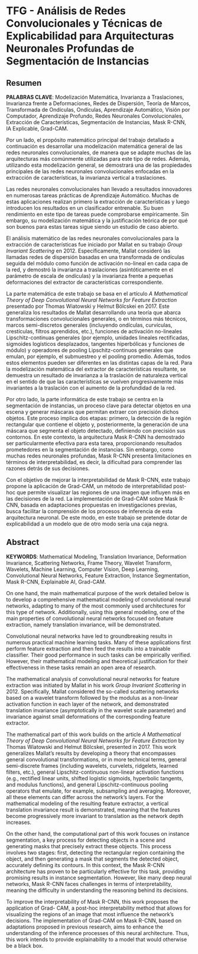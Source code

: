 # TFG - Análisis de Redes Convolucionales y Técnicas de Explicabilidad para Arquitecturas Neuronales Profundas de Segmentación de Instancias

## Resumen

**PALABRAS CLAVE**: Modelización Matemática, Invarianza a Traslaciones, Invarianza frente a Deformaciones, Redes de Dispersión, Teoría de Marcos, Transformada de Ondículas, Ondículas, Aprendizaje Automático, Visión por Computador, Aprendizaje Profundo, Redes Neuronales Convolucionales, Extracción de Características, Segmentación de Instancias, Mask R-CNN, IA Explicable, Grad-CAM.

Por un lado, el propósito matemático principal del trabajo detallado a continuación es desarrollar una modelización matemática general de las redes neuronales convolucionales, de manera que se adapte muchas de las arquitecturas más comúnmente utilizadas para este tipo de redes. Además, utilizando esta modelización general, se demostrará una de las propiedades principales de las redes neuronales convolucionales enfocadas en la extracción de características, la invarianza vertical a traslaciones.

Las redes neuronales convolucionales han llevado a resultados innovadores en numerosas tareas prácticas de Aprendizaje Automático. Muchas de estas aplicaciones realizan primero la extracción de características y luego introducen los resultados en un clasificador entrenable. Su buen rendimiento en este tipo de tareas puede comprobarse empíricamente. Sin embargo, su modelización matemática y la justificación teórica de por qué son buenos para estas tareas sigue siendo un estudio de caso abierto.

El análisis matemático de las redes neuronales convolucionales para la extracción de características fue iniciado por Mallat en su trabajo *Group Invariant Scattering* en 2012. Específicamente, Mallat consideró las llamadas redes de dispersión basadas en una transformada de ondículas seguida del módulo como función de activación no-lineal en cada capa de la red, y demostró la invarianza a traslaciones (asintóticamente en el parámetro de escala de ondículas) y la invarianza frente a pequeñas deformaciones del extractor de características correspondiente.

La parte matemática de este trabajo se basa en el artículo *A Mathematical Theory of Deep Convolutional Neural Networks for Feature Extraction* presentado por Thomas Wiatowski y Helmut Bölcskei en 2017. Este generaliza los resultados de Mallat desarrollando una teoría que abarca transformaciones convolucionales generales, o en términos más técnicos, marcos semi-discretos generales (incluyendo ondículas, curvículas, crestículas, filtros aprendidos, etc.), funciones de activación no-lineales Lipschitz-continuas generales (por ejemplo, unidades lineales rectificadas, sigmoides logísticos desplazados, tangentes hiperbólicas y funciones de módulo) y operadores de pooling Lipschitz-continuos generales que emulan, por ejemplo, el submuestreo y el pooling promedio. Además, todos estos elementos pueden ser diferentes en las distintas capas de la red. Para la modelización matemática del extractor de características resultante, se demuestra un resultado de invarianza a la traslación de naturaleza vertical en el sentido de que las características se vuelven progresivamente más invariantes a la traslación con el aumento de la profundidad de la red.

Por otro lado, la parte informática de este trabajo se centra en la segmentación de instancias, un proceso clave para detectar objetos en una escena y generar máscaras que permitan extraer con precisión dichos objetos. Este proceso implica dos etapas: primero, la detección de la región rectangular que contiene el objeto y, posteriormente, la generación de una máscara que segmenta el objeto detectado, definiendo con precisión sus contornos. En este contexto, la arquitectura Mask R-CNN ha demostrado ser particularmente efectiva para esta tarea, proporcionando resultados prometedores en la segmentación de instancias. Sin embargo, como muchas redes neuronales profundas, Mask R-CNN presenta limitaciones en términos de interpretabilidad, es decir, la dificultad para comprender las razones detrás de sus decisiones.

Con el objetivo de mejorar la interpretabilidad de Mask R-CNN, este trabajo propone la aplicación de Grad-CAM, un método de interpretabilidad post-hoc que permite visualizar las regiones de una imagen que influyen más en las decisiones de la red. La implementación de Grad-CAM sobre Mask R-CNN, basada en adaptaciones propuestas en investigaciones previas, busca facilitar la comprensión de los procesos de inferencia de esta arquitectura neuronal. De este modo, en este trabajo se pretende dotar de explicabilidad a un modelo que de otro modo sería una caja negra.

## Abstract

**KEYWORDS**: Mathematical Modeling, Translation Invariance, Deformation Invariance, Scattering Networks, Frame Theory, Wavelet Transform, Wavelets, Machine Learning, Computer Vision, Deep Learning, Convolutional Neural Networks, Feature Extraction, Instance Segmentation, Mask R-CNN, Explainable AI, Grad-CAM.

On one hand, the main mathematical purpose of the work detailed below is to develop a comprehensive mathematical modeling of convolutional neural networks, adapting to many of the most commonly used architectures for this type of network. Additionally, using this general modeling, one of the main properties of convolutional neural networks focused on feature extraction, namely translation invariance, will be demonstrated.

Convolutional neural networks have led to groundbreaking results in numerous practical machine learning tasks. Many of these applications first perform feature extraction and then feed the results into a trainable classifier. Their good performance in such tasks can be empirically verified. However, their mathematical modeling and theoretical justification for their effectiveness in these tasks remain an open area of research.

The mathematical analysis of convolutional neural networks for feature extraction was initiated by Mallat in his work *Group Invariant Scattering* in 2012. Specifically, Mallat considered the so-called scattering networks based on a wavelet transform followed by the modulus as a non-linear activation function in each layer of the network, and demonstrated translation invariance (asymptotically in the wavelet scale parameter) and invariance against small deformations of the corresponding feature extractor.

The mathematical part of this work builds on the article *A Mathematical Theory of Deep Convolutional Neural Networks for Feature Extraction* by Thomas Wiatowski and Helmut Bölcskei, presented in 2017. This work generalizes Mallat’s results by developing a theory that encompasses general convolutional transformations, or in more technical terms, general semi-discrete frames (including wavelets, curvelets, ridgelets, learned filters, etc.), general Lipschitz-continuous non-linear activation functions (e.g., rectified linear units, shifted logistic sigmoids, hyperbolic tangents, and modulus functions), and general Lipschitz-continuous pooling operators that emulate, for example, subsampling and averaging. Moreover, all these elements can differ across the network’s layers. For the mathematical modeling of the resulting feature extractor, a vertical translation invariance result is demonstrated, meaning that the features become progressively more invariant to translation as the network depth increases.

On the other hand, the computational part of this work focuses on instance segmentation, a key process for detecting objects in a scene and generating masks that precisely extract these objects. This process involves two stages: first, detecting the rectangular region containing the object, and then generating a mask that segments the detected object, accurately defining its contours. In this context, the Mask R-CNN architecture has proven to be particularly effective for this task, providing promising results in instance segmentation. However, like many deep neural networks, Mask R-CNN faces challenges in terms of interpretability, meaning the difficulty in understanding the reasoning behind its decisions.

To improve the interpretability of Mask R-CNN, this work proposes the application of Grad- CAM, a post-hoc interpretability method that allows for visualizing the regions of an image that most influence the network’s decisions. The implementation of Grad-CAM on Mask R-CNN, based on adaptations proposed in previous research, aims to enhance the understanding of the inference processes of this neural architecture. Thus, this work intends to provide explainability to a model that would otherwise be a black box.
